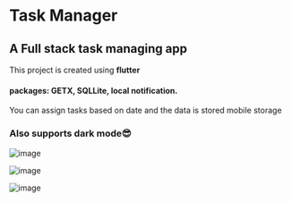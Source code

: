 # Task Manager



## A Full stack task managing app

This project is created using **flutter**
#### packages: GETX, SQLLite, local notification.

You can assign tasks based on date and the data is stored mobile storage

### Also supports dark mode😎

![image](https://user-images.githubusercontent.com/75308493/164714579-f94d2516-2325-4d2f-9248-69a353662453.png)

![image](https://user-images.githubusercontent.com/75308493/164714606-ac27f48e-71d2-445f-8f0e-649a7046ec0c.png)

![image](https://user-images.githubusercontent.com/75308493/164714990-28a8538e-7892-496d-833b-e10938c6bcfd.png)


